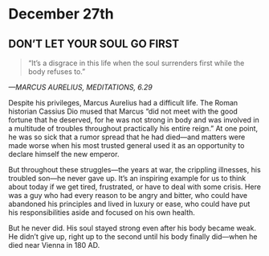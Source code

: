 # December 27th
## DON’T LET YOUR SOUL GO FIRST

> “It’s a disgrace in this life when the soul surrenders first while the body refuses to.”

*—MARCUS AURELIUS, MEDITATIONS, 6.29*

Despite his privileges, Marcus Aurelius had a difficult life. The Roman historian Cassius Dio mused that Marcus “did not meet with the good fortune that he deserved, for he was not strong in body and was involved in a multitude of troubles throughout practically his entire reign.” At one point, he was so sick that a rumor spread that he had died—and matters were made worse when his most trusted general used it as an opportunity to declare himself the new emperor.

But throughout these struggles—the years at war, the crippling illnesses, his troubled son—he never gave up. It’s an inspiring example for us to think about today if we get tired, frustrated, or have to deal with some crisis. Here was a guy who had every reason to be angry and bitter, who could have abandoned his principles and lived in luxury or ease, who could have put his responsibilities aside and focused on his own health.

But he never did. His soul stayed strong even after his body became weak. He didn’t give up, right up to the second until his body finally did—when he died near Vienna in 180 AD.

